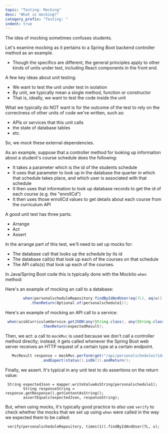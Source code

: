 ```yaml
---
topic: "Testing: Mocking"
desc: "What is mocking?"
category_prefix: "Testing: "
indent: true
---
```


The idea of mocking sometimes confuses students.

Let's examine mocking as it pertains to a Spring Boot backend controller method as an example.  
* Though the specifics are different, the general principles apply to other kinds of units under test, including React components in the front end.

A few key ideas about unit testing:
* We want to test the unit under test in isolation
* By unit, we typically mean a single method, function or constructor
* That is, ideally, we want to test the code inside the unit


What we typically do NOT want is for the outcome of the test to rely on the correctness of other units of code we've written, such as:
* APIs or services that this unit calls
* the state of database tables
* etc.

So, we _mock_ these external dependencies.

As an example, suppose that a controller method for looking up information about a student's course schedule does the following:
* It takes a parameter which is the id of the students schedule
* It uses that parameter to look up in the database the quarter in which that schedule takes place, and which user is associated with that schedule
* It then uses that information to look up database records to get the id of each course (e.g. the "enrollCd")
* It then uses those enrollCd values to get details about each course from the curriculum API

A good unit test has three parts:
* Arrange
* Act
* Assert


In the arrange part of this test, we'll need to set up mocks for:
* The database call that looks up the schedule by its id
* The database call(s) that look up each of the courses on that schedule
* The API calls(s) that look up each of the courses.

In Java/Spring Boot code this is typically done with the Mockito `when` method:


Here's an example of mocking an call to a database:

```java
        when(personalscheduleRepository.findByIdAndUser(eq(7L), eq(u)))
           .thenReturn(Optional.of(personalschedule1));
```

Here's an example of mocking an API call to a service:

```java
 when(ucsbCurriculumService.getJSON(any(String.class), any(String.class), any(String.class)))
                .thenReturn(expectedResult);
```

Then, we act: a call to `mockMvc` is used because we don't call a controller method directly; instead, it gets called
whenever the Spring Boot web server receives an HTTP request of a certain type at a certain endpoint.

```java
   MvcResult response = mockMvc.perform(get("/api/personalschedules?id=7"))
                .andExpect(status().isOk()).andReturn();

```

Finally, we assert.  It's typical in any unit test to do assertions on the return value:

```
 String expectedJson = mapper.writeValueAsString(personalschedule1);
        String responseString = response.getResponse().getContentAsString();
        assertEquals(expectedJson, responseString);
```

But, when using mocks, it's typically good practice to _also_ use `verify` to check whether the mocks that we set up using `when` were called in the way 
we expected them to be called:

```
 verify(personalscheduleRepository, times(1)).findByIdAndUser(7L, u);
```

